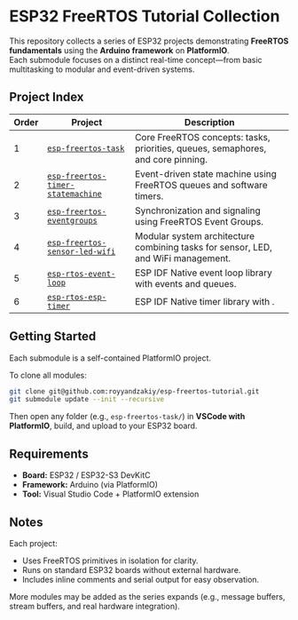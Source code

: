 # ESP32 FreeRTOS Tutorial Collection

This repository collects a series of ESP32 projects demonstrating **FreeRTOS fundamentals** using the **Arduino framework** on **PlatformIO**.  
Each submodule focuses on a distinct real-time concept—from basic multitasking to modular and event-driven systems.

## Project Index

| Order | Project | Description |
|-------|----------|-------------|
| 1 | [`esp-freertos-task`](./esp-freertos-task) | Core FreeRTOS concepts: tasks, priorities, queues, semaphores, and core pinning. |
| 2 | [`esp-freertos-timer-statemachine`](./esp-freertos-timer-statemachine) | Event-driven state machine using FreeRTOS queues and software timers. |
| 3 | [`esp-freertos-eventgroups`](./esp-freertos-eventgroups) | Synchronization and signaling using FreeRTOS Event Groups. |
| 4 | [`esp-freertos-sensor-led-wifi`](./esp-freertos-sensor-led-wifi) | Modular system architecture combining tasks for sensor, LED, and WiFi management. |
| 5 | [`esp-rtos-event-loop`](./esp-rtos-event-loop) | ESP IDF Native event loop library with events and queues. |
| 6 | [`esp-rtos-esp-timer`](./esp-rtos-esp-timer) | ESP IDF Native timer library with . |

## Getting Started

Each submodule is a self-contained PlatformIO project.

To clone all modules:

```bash
git clone git@github.com:royyandzakiy/esp-freertos-tutorial.git
git submodule update --init --recursive
```

Then open any folder (e.g., `esp-freertos-task/`) in **VSCode with PlatformIO**, build, and upload to your ESP32 board.

## Requirements

- **Board:** ESP32 / ESP32-S3 DevKitC  
- **Framework:** Arduino (via PlatformIO)  
- **Tool:** Visual Studio Code + PlatformIO extension  

## Notes

Each project:
- Uses FreeRTOS primitives in isolation for clarity.  
- Runs on standard ESP32 boards without external hardware.  
- Includes inline comments and serial output for easy observation.  

More modules may be added as the series expands (e.g., message buffers, stream buffers, and real hardware integration).